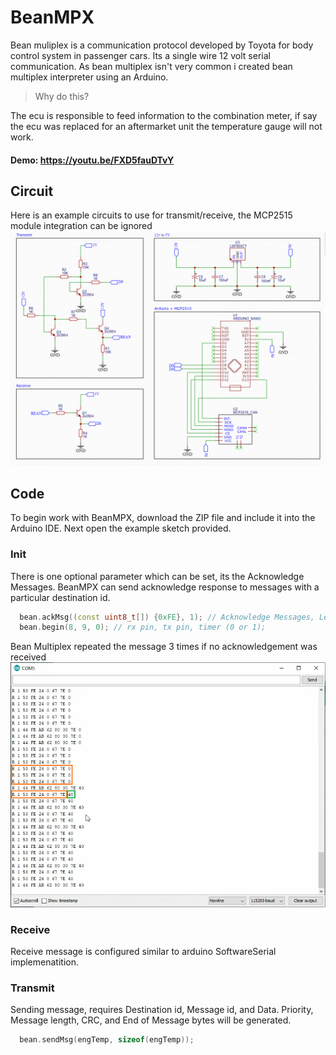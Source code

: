 BeanMPX
=======

Bean muliplex is a communication protocol developed by Toyota for body control system in passenger cars. Its a single wire 12 volt serial communication. As bean multiplex isn't very common i created bean multiplex interpreter using an Arduino.

> Why do this?

The ecu is responsible to feed information to the combination meter, if say the ecu was replaced for an aftermarket unit the temperature gauge will not work.

#### Demo: https://youtu.be/FXD5fauDTvY

## Circuit

Here is an example circuits to use for transmit/receive, the MCP2515 module integration can be ignored
![bean-mpx_circuit](bean-mpx_circuit.png)


## Code

To begin work with BeanMPX, download the ZIP file and include it into the Arduino IDE. 
Next open the example sketch provided. 


### Init
There is one optional parameter which can be set, its the Acknowledge Messages.
BeanMPX can send acknowledge response to messages with a particular destination id. 

```C++
  bean.ackMsg((const uint8_t[]) {0xFE}, 1); // Acknowledge Messages, Length
  bean.begin(8, 9, 0); // rx pin, tx pin, timer (0 or 1);
```
Bean Multiplex repeated the message 3 times if no acknowledgement was received 
![bean-mpx_serial-monitor.png](bean-mpx_serial-monitor.png)

### Receive
Receive message is configured similar to arduino SoftwareSerial implemenatition.

### Transmit
Sending message, requires Destination id, Message id, and Data. Priority, Message length, CRC, and End of Message bytes will be generated.

```C++
  bean.sendMsg(engTemp, sizeof(engTemp));
```




